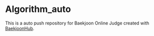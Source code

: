 # Algorithm_auto
This is a auto push repository for Baekjoon Online Judge created with [BaekjoonHub](https://github.com/BaekjoonHub/BaekjoonHub).

